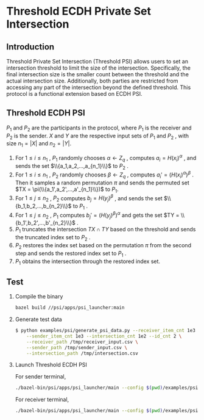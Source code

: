 # Threshold ECDH Private Set Intersection

## Introduction

Threshold Private Set Intersection (Threshold PSI) allows users to set an intersection threshold to limit the size of the intersection. Specifically, the final intersection size is the smaller count between the threshold and the actual intersection size. Additionally, both parties are restricted from accessing any part of the intersection beyond the defined threshold. This protocol is a functional extension based on ECDH PSI.

## Threshold ECDH PSI

$P_1$ and $P_2$ are the participants in the protocol, where $P_1$ is the receiver and $P_2$ is the sender. $X$ and $Y$ are the respective input sets of $P_1$ and $P_2$ , with size $n_1 = \left\vert X \right\vert$ and $n_2 = \left\vert Y \right\vert$.

1. For $1 \le i \le n_1$ , $P_1$ randomly chooses $\alpha \gets Z_q$ , computes $a_i = H(x_i)^{\alpha}$ , and sends the set $\\{a_1,a_2,...,a_{n_1}\\}$ to $P_2$ .
2. For $1 \le i \le n_1$ , $P_2$ randomly chooses $\beta \gets Z_q$ , computes $a_i' = (H(x_i)^{\alpha})^{\beta}$ . Then it samples a random permutation $\pi$ and sends the permuted set $TX = \pi(\\{a_1',a_2',...,a'_{n_1}\\})$ to $P_1$.
3. For $1 \le j \le n_2$ , $P_2$ computes $b_j = H(y_j)^{\beta}$ , and sends the set $\\{b_1,b_2,...,b_{n_2}\\}$ to $P_1$ .
4. For $1 \le j \le n_2$ , $P_1$ computes $b_j' = (H(y_j)^{\beta})^{\alpha}$ and gets the set $TY = \\{b_1',b_2',...,b'_{n_2}\\}$ .
5. $P_1$ truncates the intersection $TX \cap TY$ based on the threshold and sends the truncated index set to $P_2$ .
6. $P_2$ restores the index set based on the permutation $\pi$ from the second step and sends the restored index set to $P_1$ .
7. $P_1$ obtains the intersection through the restored index set.

## Test

1. Compile the binary

    ```bash
    bazel build //psi/apps/psi_launcher:main
    ```

2. Generate test data

    ```bash
    $ python examples/psi/generate_psi_data.py --receiver_item_cnt 1e3 \
        --sender_item_cnt 1e3 --intersection_cnt 1e2 --id_cnt 2 \
        --receiver_path /tmp/receiver_input.csv \
        --sender_path /tmp/sender_input.csv \
        --intersection_path /tmp/intersection.csv
    ```

3. Launch Threshold ECDH PSI

    For sender terminal,

    ```bash
    ./bazel-bin/psi/apps/psi_launcher/main --config $(pwd)/examples/psi/config/threshold_ecdh_psi_sender.json
    ```

    For receiver terminal,

    ```bash
    ./bazel-bin/psi/apps/psi_launcher/main --config $(pwd)/examples/psi/config/threshold_ecdh_psi_receiver.json
    ```